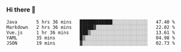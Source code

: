 ### Hi there 👋

<!--
**urzz/urzz** is a ✨ _special_ ✨ repository because its `README.md` (this file) appears on your GitHub profile.

Here are some ideas to get you started:

- 🔭 I’m currently working on ...
- 🌱 I’m currently learning ...
- 👯 I’m looking to collaborate on ...
- 🤔 I’m looking for help with ...
- 💬 Ask me about ...
- 📫 How to reach me: ...
- 😄 Pronouns: ...
- ⚡ Fun fact: ...
-->

<!--START_SECTION:waka-->
```text
Java       5 hrs 36 mins   ████████████░░░░░░░░░░░░░   47.40 % 
Markdown   2 hrs 36 mins   █████▓░░░░░░░░░░░░░░░░░░░   22.02 % 
Vue.js     1 hr 36 mins    ███▒░░░░░░░░░░░░░░░░░░░░░   13.61 % 
YAML       35 mins         █▒░░░░░░░░░░░░░░░░░░░░░░░   04.98 % 
JSON       19 mins         ▓░░░░░░░░░░░░░░░░░░░░░░░░   02.73 % 
```
<!--END_SECTION:waka-->
